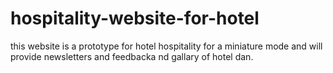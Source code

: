 # hospitality-website-for-hotel
this website is a prototype for hotel hospitality  for a miniature mode and will provide newsletters and feedbacka nd gallary of hotel dan.

